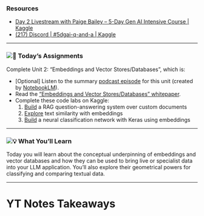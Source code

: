 ### Resources

* [Day 2 Livestream with Paige Bailey – 5-Day Gen AI Intensive Course  | Kaggle](https://www.youtube.com/watch?v=86GZC56rQCc&list=PLqFaTIg4myu-b1PlxitQdY0UYIbys-2es&index=3)
* [(217) Discord | #5dgai-q-and-a | Kaggle](https://discord.com/channels/1101210829807956100/1303438695143178251)

---

### **![🎒](https://fonts.gstatic.com/s/e/notoemoji/15.1/1f392/32.png) Today’s Assignments**

Complete Unit 2: “Embeddings and Vector Stores/Databases”, which is:

* [Optional] Listen to the summary [podcast episode](https://www.youtube.com/watch?v=1CC39K76Nqs) for this unit (created by [NotebookLM](https://notebooklm.google.com/?original_referer=https:%2F%2Fwww.google.com%23&pli=1)).
* Read the [“Embeddings and Vector Stores/Databases” whitepaper](https://www.kaggle.com/whitepaper-embeddings-and-vector-stores).
* Complete these code labs on Kaggle:
  1. [Build](https://www.kaggle.com/code/markishere/day-2-document-q-a-with-rag) a RAG question-answering system over custom documents
  2. [Explore](https://www.kaggle.com/code/markishere/day-2-embeddings-and-similarity-scores) text similarity with embeddings
  3. [Build](https://www.kaggle.com/code/markishere/day-2-classifying-embeddings-with-keras) a neural classification network with Keras using embeddings

---

### **![💡](https://fonts.gstatic.com/s/e/notoemoji/15.1/1f4a1/32.png) What You’ll Learn**

Today you will learn about the conceptual underpinning of embeddings and vector databases and how they can be used to bring live or specialist data into your LLM application. You’ll also explore their geometrical powers for classifying and comparing textual data.

---


# YT Notes Takeaways
